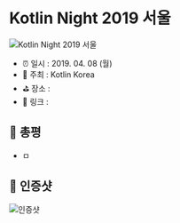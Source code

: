 # Kotlin Night 2019 서울

![Kotlin Night 2019 서울](image.jpg)

- ⏰ 일시 : 2019. 04. 08 (월)
- 💁 주최 : Kotlin Korea
- ⛳ 장소 : 
- 🔗 링크 : 

## 👏 총평 

- ㅁ

## 📸 인증샷

![인증샷](self.png)
